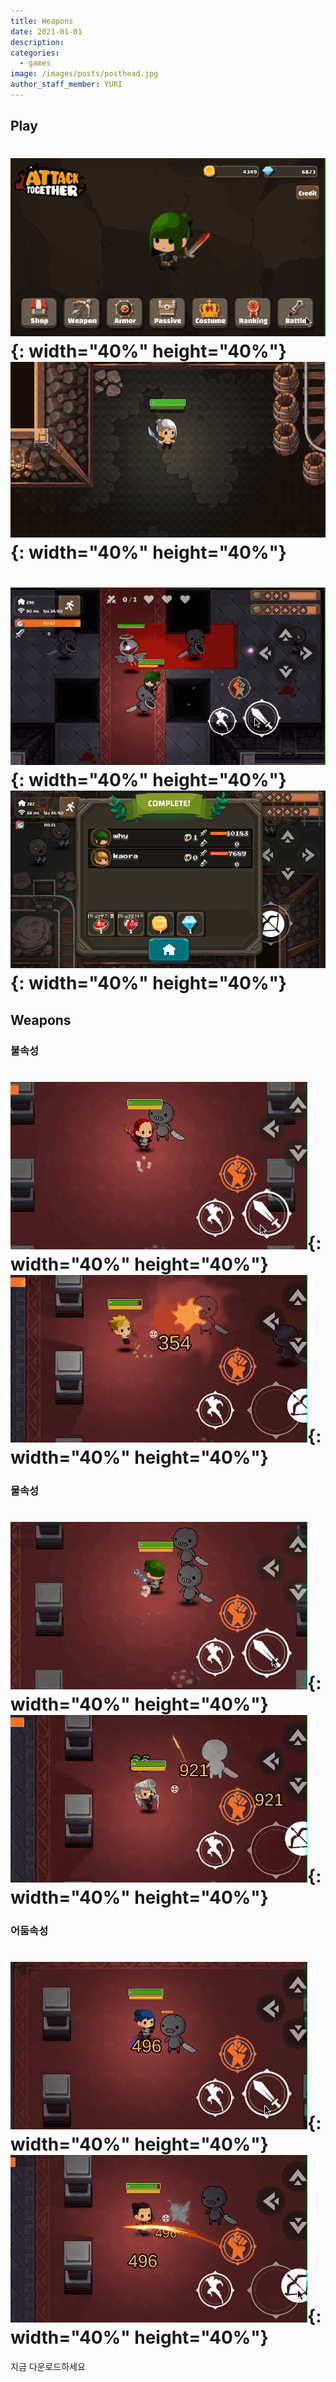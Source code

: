 ```yaml
---
title: Weapons
date: 2021-01-01
description:
categories:
  - games
image: /images/posts/posthead.jpg
author_staff_member: YURI
---
```


## Play

# ![Checkmate](/images/posts/20210102/image12.gif){: width="40%" height="40%"} ![Checkmate](/images/posts/20210102/image15.gif){: width="40%" height="40%"}
# ![Checkmate](/images/posts/20210102/image14.gif){: width="40%" height="40%"} ![Checkmate](/images/posts/20210102/image11.png){: width="40%" height="40%"}


## Weapons
### 불속성
# ![Checkmate](/images/posts/20210102/image42.gif){: width="40%" height="40%"} ![Checkmate](/images/posts/20210102/image24.gif){: width="40%" height="40%"}

### 물속성
# ![Checkmate](/images/posts/20210102/image40.gif){: width="40%" height="40%"} ![Checkmate](/images/posts/20210102/image19.gif){: width="40%" height="40%"}

### 어둠속성
# ![Checkmate](/images/posts/20210102/image17.gif){: width="40%" height="40%"} ![Checkmate](/images/posts/20210102/image13.gif){: width="40%" height="40%"}

지금 다운로드하세요